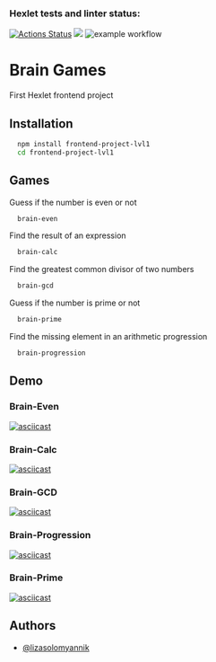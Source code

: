 ### Hexlet tests and linter status:
[![Actions Status](https://github.com/lizasolomyannik/frontend-project-lvl1/workflows/hexlet-check/badge.svg)](https://github.com/lizasolomyannik/frontend-project-lvl1/actions)
<a href="https://codeclimate.com/github/lizasolomyannik/frontend-project-lvl1/maintainability"><img src="https://api.codeclimate.com/v1/badges/e8a9086e7d9a304f9502/maintainability" /></a>
![example workflow](https://github.com/lizasolomyannik/frontend-project-lvl1/actions/workflows/github-actions-demo.yml/badge.svg)

# Brain Games

First Hexlet frontend project

## Installation

```bash
  npm install frontend-project-lvl1
  cd frontend-project-lvl1
```

## Games

Guess if the number is even or not

```bash
  brain-even
```

Find the result of an expression

```bash
  brain-calc
```

Find the greatest common divisor of two numbers

```bash
  brain-gcd
```

Guess if the number is prime or not

```bash
  brain-prime
```

Find the missing element in an arithmetic progression

```bash
  brain-progression
```


## Demo
### Brain-Even
[![asciicast](https://asciinema.org/a/489037.svg)](https://asciinema.org/a/489037)

### Brain-Calc
[![asciicast](https://asciinema.org/a/489080.svg)](https://asciinema.org/a/489080)

### Brain-GCD
[![asciicast](https://asciinema.org/a/489931.svg)](https://asciinema.org/a/489931)

### Brain-Progression
[![asciicast](https://asciinema.org/a/490166.svg)](https://asciinema.org/a/490166)

### Brain-Prime
[![asciicast](https://asciinema.org/a/490185.svg)](https://asciinema.org/a/490185)

## Authors

- [@lizasolomyannik](https://ru.hexlet.io/u/user-396b7597240619c6)

